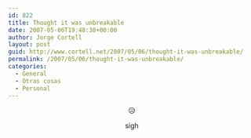 ```yaml
---
id: 822
title: Thought it was unbreakable
date: 2007-05-06T19:48:38+00:00
author: Jorge Cortell
layout: post
guid: http://www.cortell.net/2007/05/06/thought-it-was-unbreakable/
permalink: /2007/05/06/thought-it-was-unbreakable/
categories:
  - General
  - Otras cosas
  - Personal
---
```

<p align="center">
  😥
</p>

<p align="center">
  sigh
</p>